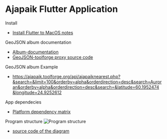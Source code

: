 # Ajapaik Flutter Application

Install
* [Install Flutter to MacOS notes](https://github.com/Ajapaik/ajapaik_flutter_app/wiki/Mac_OS_notes)

GeoJSON album documentation
* [Album-documentation](https://github.com/Ajapaik/ajapaik_flutter_app/wiki/Album-documentation)
* [GeoJSON-toolforge proxy source code](https://github.com/Ajapaik/ajapaik-toolforge)

GeoJSON album Example
* https://ajapaik.toolforge.org/api/ajapaiknearest.php?&search=&limit=100&orderby=alpha&orderdirection=desc&search=Auroran&orderby=alpha&orderdirection=desc&search=&latitude=60.1952474&longitude=24.9252612


App dependecies
* [Platform dependency matrix](https://github.com/Ajapaik/ajapaik_flutter_app/wiki/Platform-dependency-matrix)

Program structure
![Program structure](https://upload.wikimedia.org/wikipedia/commons/e/e6/Ajapaik_flutter_app_structure_2022-07-24.svg)
* [source code of the diagram](https://github.com/Ajapaik/ajapaik_flutter_app/wiki/Ajapaik-flutter-app-diagram)
